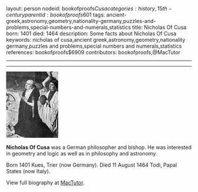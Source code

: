 layout: person
nodeid: bookofproofs$Cusa
categories: history,15th-century
parentid: bookofproofs$601
tags: ancient-greek,astronomy,geometry,nationality-germany,puzzles-and-problems,special-numbers-and-numerals,statistics
title: Nicholas Of Cusa
born: 1401
died: 1464
description: Some facts about  Nicholas Of Cusa
keywords: nicholas of cusa,ancient greek,astronomy,geometry,nationality germany,puzzles and problems,special numbers and numerals,statistics
references: bookofproofs$6909
contributors: bookofproofs,@MacTutor

---


---

![Cusa.jpg](https://github.com/bookofproofs/bookofproofs.github.io/blob/main/_sources/_assets/images/portraits/Cusa.jpg?raw=true)

**Nicholas Of Cusa** was a German philosopher and bishop. He was interested in geometry and logic as well as in philosophy and astronomy.

Born 1401 Kues, Trier (now Germany). Died 11 August 1464 Todi, Papal States (now Italy).


View full biography at [MacTutor](https://mathshistory.st-andrews.ac.uk/Biographies/Cusa/).
